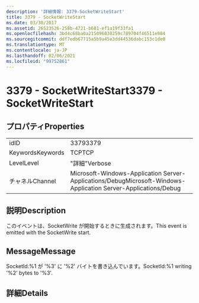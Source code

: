 ```yaml
---
description: '詳細情報: 3379-SocketWriteStart'
title: 3379 - SocketWriteStart
ms.date: 03/30/2017
ms.assetid: 26523526-258b-4721-b681-ef1a19f33fa1
ms.openlocfilehash: 3bd4c68ba0a215096030259c789704f46511e984
ms.sourcegitcommit: ddf7edb67715a5b9a45e3dd44536dabc153c1de0
ms.translationtype: MT
ms.contentlocale: ja-JP
ms.lasthandoff: 02/06/2021
ms.locfileid: "99752861"
---
```

# <a name="3379---socketwritestart"></a><span data-ttu-id="30f1e-103">3379 - SocketWriteStart</span><span class="sxs-lookup"><span data-stu-id="30f1e-103">3379 - SocketWriteStart</span></span>

## <a name="properties"></a><span data-ttu-id="30f1e-104">プロパティ</span><span class="sxs-lookup"><span data-stu-id="30f1e-104">Properties</span></span>  
  
|||  
|-|-|  
|<span data-ttu-id="30f1e-105">id</span><span class="sxs-lookup"><span data-stu-id="30f1e-105">ID</span></span>|<span data-ttu-id="30f1e-106">3379</span><span class="sxs-lookup"><span data-stu-id="30f1e-106">3379</span></span>|  
|<span data-ttu-id="30f1e-107">Keywords</span><span class="sxs-lookup"><span data-stu-id="30f1e-107">Keywords</span></span>|<span data-ttu-id="30f1e-108">TCP</span><span class="sxs-lookup"><span data-stu-id="30f1e-108">TCP</span></span>|  
|<span data-ttu-id="30f1e-109">Level</span><span class="sxs-lookup"><span data-stu-id="30f1e-109">Level</span></span>|<span data-ttu-id="30f1e-110">"詳細"</span><span class="sxs-lookup"><span data-stu-id="30f1e-110">Verbose</span></span>|  
|<span data-ttu-id="30f1e-111">チャネル</span><span class="sxs-lookup"><span data-stu-id="30f1e-111">Channel</span></span>|<span data-ttu-id="30f1e-112">Microsoft-Windows-Application Server-Applications/Debug</span><span class="sxs-lookup"><span data-stu-id="30f1e-112">Microsoft-Windows-Application Server-Applications/Debug</span></span>|  
  
## <a name="description"></a><span data-ttu-id="30f1e-113">説明</span><span class="sxs-lookup"><span data-stu-id="30f1e-113">Description</span></span>  

 <span data-ttu-id="30f1e-114">このイベントは、SocketWrite が開始するときに生成されます。</span><span class="sxs-lookup"><span data-stu-id="30f1e-114">This event is emitted with the SocketWrite start.</span></span>  
  
## <a name="message"></a><span data-ttu-id="30f1e-115">Message</span><span class="sxs-lookup"><span data-stu-id="30f1e-115">Message</span></span>  

 <span data-ttu-id="30f1e-116">SocketId:%1 が '%3' に '%2' バイトを書き込んでいます。</span><span class="sxs-lookup"><span data-stu-id="30f1e-116">SocketId:%1 writing '%2' bytes to '%3'.</span></span>  
  
## <a name="details"></a><span data-ttu-id="30f1e-117">詳細</span><span class="sxs-lookup"><span data-stu-id="30f1e-117">Details</span></span>

